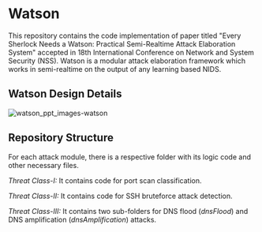 # Watson

This repository contains the code implementation of paper titled "Every Sherlock Needs a Watson: Practical Semi-Realtime Attack Elaboration System" accepted in 18th International Conference on Network and System Security (NSS). Watson is a modular attack elaboration framework which works in semi-realtime on the output of any learning based NIDS.

## Watson Design Details
![watson_ppt_images-watson](https://github.com/user-attachments/assets/cd75365b-e917-4d97-853c-911e48cb2fc8)

## Repository Structure
For each attack module, there is a respective folder with its logic code and other necessary files.

_Threat Class-I:_ It contains code for port scan classification.

_Threat Class-II:_ It contains code for SSH bruteforce attack detection.

_Threat Class-III:_ It contains two sub-folders for DNS flood (_dnsFlood_) and DNS amplification (_dnsAmplification_) attacks.


